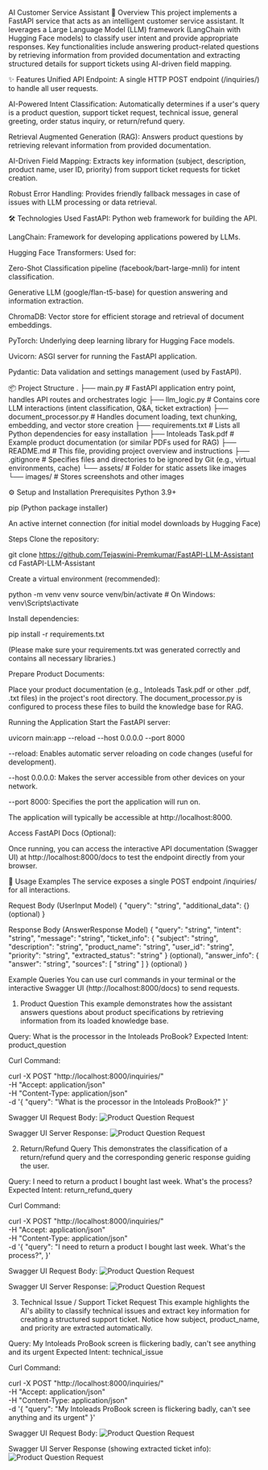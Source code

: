 AI Customer Service Assistant
🚀 Overview
This project implements a FastAPI service that acts as an intelligent customer service assistant. It leverages a Large Language Model (LLM) framework (LangChain with Hugging Face models) to classify user intent and provide appropriate responses. Key functionalities include answering product-related questions by retrieving information from provided documentation and extracting structured details for support tickets using AI-driven field mapping.

✨ Features
Unified API Endpoint: A single HTTP POST endpoint (/inquiries/) to handle all user requests.

AI-Powered Intent Classification: Automatically determines if a user's query is a product question, support ticket request, technical issue, general greeting, order status inquiry, or return/refund query.

Retrieval Augmented Generation (RAG): Answers product questions by retrieving relevant information from provided documentation.

AI-Driven Field Mapping: Extracts key information (subject, description, product name, user ID, priority) from support ticket requests for ticket creation.

Robust Error Handling: Provides friendly fallback messages in case of issues with LLM processing or data retrieval.

🛠️ Technologies Used
FastAPI: Python web framework for building the API.

LangChain: Framework for developing applications powered by LLMs.

Hugging Face Transformers: Used for:

Zero-Shot Classification pipeline (facebook/bart-large-mnli) for intent classification.

Generative LLM (google/flan-t5-base) for question answering and information extraction.

ChromaDB: Vector store for efficient storage and retrieval of document embeddings.

PyTorch: Underlying deep learning library for Hugging Face models.

Uvicorn: ASGI server for running the FastAPI application.

Pydantic: Data validation and settings management (used by FastAPI).

📦 Project Structure
.
├── main.py                     # FastAPI application entry point, handles API routes and orchestrates logic
├── llm_logic.py                # Contains core LLM interactions (intent classification, Q&A, ticket extraction)
├── document_processor.py       # Handles document loading, text chunking, embedding, and vector store creation
├── requirements.txt            # Lists all Python dependencies for easy installation
├── Intoleads Task.pdf          # Example product documentation (or similar PDFs used for RAG)
├── README.md                   # This file, providing project overview and instructions
├── .gitignore                  # Specifies files and directories to be ignored by Git (e.g., virtual environments, cache)
└── assets/                     # Folder for static assets like images
    └── images/                 # Stores screenshots and other images

⚙️ Setup and Installation
Prerequisites
Python 3.9+

pip (Python package installer)

An active internet connection (for initial model downloads by Hugging Face)

Steps
Clone the repository:

git clone https://github.com/Tejaswini-Premkumar/FastAPI-LLM-Assistant
cd FastAPI-LLM-Assistant


Create a virtual environment (recommended):

python -m venv venv
source venv/bin/activate  # On Windows: venv\Scripts\activate

Install dependencies:

pip install -r requirements.txt

(Please make sure your requirements.txt was generated correctly and contains all necessary libraries.)

Prepare Product Documents:

Place your product documentation (e.g., Intoleads Task.pdf or other .pdf, .txt files) in the project's root directory. The document_processor.py is configured to process these files to build the knowledge base for RAG.

Running the Application
Start the FastAPI server:

uvicorn main:app --reload --host 0.0.0.0 --port 8000

--reload: Enables automatic server reloading on code changes (useful for development).

--host 0.0.0.0: Makes the server accessible from other devices on your network.

--port 8000: Specifies the port the application will run on.

The application will typically be accessible at http://localhost:8000.

Access FastAPI Docs (Optional):

Once running, you can access the interactive API documentation (Swagger UI) at http://localhost:8000/docs to test the endpoint directly from your browser.

🧪 Usage Examples
The service exposes a single POST endpoint /inquiries/ for all interactions.

Request Body (UserInput Model)
{
  "query": "string",
  "additional_data": {} (optional)
}

Response Body (AnswerResponse Model)
{
  "query": "string",
  "intent": "string",
  "message": "string",
  "ticket_info": {
    "subject": "string",
    "description": "string",
    "product_name": "string",
    "user_id": "string",
    "priority": "string",
    "extracted_status": "string"
  } (optional),
  "answer_info": {
    "answer": "string",
    "sources": [
      "string"
    ]
  } (optional)
}

Example Queries
You can use curl commands in your terminal or the interactive Swagger UI (http://localhost:8000/docs) to send requests.

1. Product Question
This example demonstrates how the assistant answers questions about product specifications by retrieving information from its loaded knowledge base.

Query: What is the processor in the Intoleads ProBook?
Expected Intent: product_question

Curl Command:

curl -X POST "http://localhost:8000/inquiries/" \
     -H "Accept: application/json" \
     -H "Content-Type: application/json" \
     -d '{
           "query": "What is the processor in the Intoleads ProBook?"
         }'

Swagger UI Request Body:
![Product Question Request](assets/images/op_ss1.png)


Swagger UI Server Response:
![Product Question Request](assets/images/op_ss2.png)


2. Return/Refund Query
This demonstrates the classification of a return/refund query and the corresponding generic response guiding the user.

Query: I need to return a product I bought last week. What's the process?
Expected Intent: return_refund_query

Curl Command:

curl -X POST "http://localhost:8000/inquiries/" \
     -H "Accept: application/json" \
     -H "Content-Type: application/json" \
     -d '{
           "query": "I need to return a product I bought last week. What\'s the process?",
         }'

Swagger UI Request Body:
![Product Question Request](assets/images/op_ss3.png)


Swagger UI Server Response:
![Product Question Request](assets/images/op_ss4.png)


3. Technical Issue / Support Ticket Request
This example highlights the AI's ability to classify technical issues and extract key information for creating a structured support ticket. Notice how subject, product_name, and priority are extracted automatically.

Query: My Intoleads ProBook screen is flickering badly, can't see anything and its urgent
Expected Intent: technical_issue

Curl Command:

curl -X POST "http://localhost:8000/inquiries/" \
     -H "Accept: application/json" \
     -H "Content-Type: application/json" \
     -d '{
           "query": "My Intoleads ProBook screen is flickering badly, can\'t see anything and its urgent"
         }'

Swagger UI Request Body:
![Product Question Request](assets/images/op_ss5.png)


Swagger UI Server Response (showing extracted ticket info):
![Product Question Request](assets/images/op_ss6.png)


